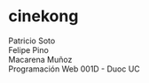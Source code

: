 # cinekong

Patricio Soto </br>
Felipe Pino  </br>
Macarena Muñoz  </br>
Programación Web 001D - Duoc UC
